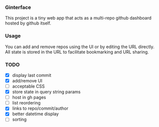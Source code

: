 ### Ginterface
This project is a tiny web app that acts as a multi-repo github dashboard hosted by github itself.


### Usage
You can add and remove repos using the UI or by editing the URL directly. All state is stored in the URL to facilitate bookmarking and URL sharing.


### TODO
- [X] display last commit
- [X] add/remove UI
- [ ] acceptable CSS
- [X] store state in query string params
- [ ] host in gh pages
- [ ] list reordering
- [X] links to repo/commit/author
- [X] better datetime display
- [ ] sorting
